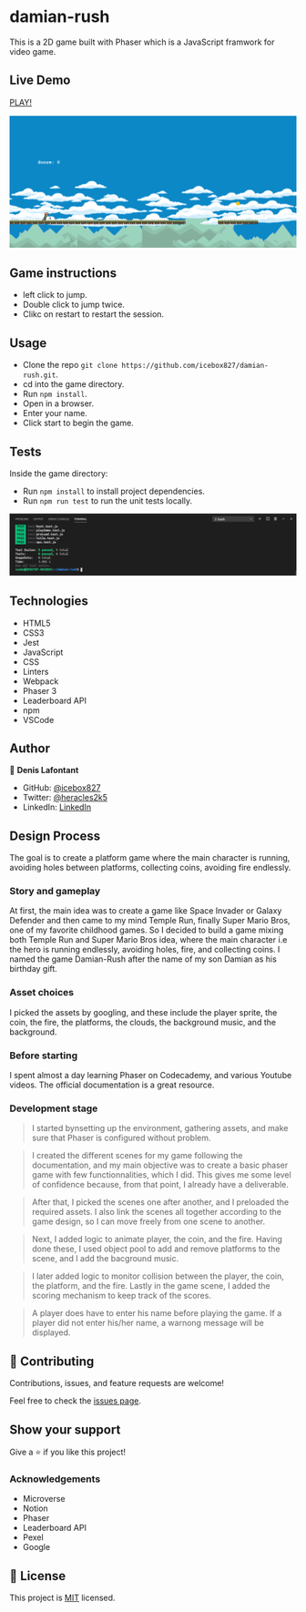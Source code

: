 # damian-rush

This is a 2D game built with Phaser which is a JavaScript framwork for video game.

## Live Demo

[PLAY!](https://jolly-jang-ba35f9.netlify.app)

![SCREENSHOT](app_screenshot.png)

## Game instructions

- left click to jump.
- Double click to jump twice.
- Clikc on restart to restart the session.

## Usage

- Clone the repo  ```git clone https://github.com/icebox827/damian-rush.git```.
- cd into the game directory.
- Run  ```npm install```.
- Open in a browser.
- Enter your name.
- Click start to begin the game.

## Tests

Inside the game directory:

- Run  ```npm install``` to install project dependencies.
- Run ```npm run test``` to run the unit tests locally.

![SCREENSHOT](test_screenshot.png)

## Technologies

- HTML5
- CSS3
- Jest
- JavaScript
- CSS
- Linters
- Webpack
- Phaser 3
- Leaderboard API
- npm
- VSCode

## Author

👤 **Denis Lafontant**

- GitHub: [@icebox827](https://github.com/icebox827)
- Twitter: [@heracles2k5](https://twitter.com/@heracles2k5)
- LinkedIn: [LinkedIn](https://www.linkedin.com/in/denis-lafontant/)

## Design Process

The goal is to create a platform game where the main character is running, avoiding holes between platforms, collecting coins, avoiding fire endlessly.

### Story and gameplay

At first, the main idea was to create a game like Space Invader or Galaxy Defender and then came to my mind Temple Run, finally Super Mario Bros, one of my favorite childhood games.
So I decided to build a game mixing both Temple Run and Super Mario Bros idea, where the main character i.e the hero is running endlessly, avoiding holes, fire, and collecting coins.
I named the game Damian-Rush after the name of my son Damian as his birthday gift.

### Asset choices

I picked the assets by googling, and these include the player sprite, the coin, the fire, the platforms, the clouds, the background music, and the background.

### Before starting

I spent almost a day learning Phaser on Codecademy, and various Youtube videos. The official documentation is a great resource.

### Development stage
<!--Begin -->

> I started bynsetting up the environment, gathering assets, and make sure that Phaser is configured without problem.

> I created the different scenes for my game following the documentation, and my main objective was to create a basic phaser game with few functionnalities, which I did. This gives me some level of confidence because, from that point, I already have a deliverable.

> After that, I picked the scenes one after another, and I preloaded the required assets. I also link the scenes all together according to the game design, so I can move freely from one scene to another.

> Next, I added logic to animate player, the coin, and the fire. Having done these, I used object pool to add and remove platforms to the scene, and I add the bacground music.

> I later added logic to monitor collision between the player, the coin, the platform, and the fire. Lastly in the game scene, I added the scoring mechanism to keep track of the scores.

> A player does have to enter his name before playing the game. If a player did not enter his/her name, a warnong message will be displayed.

<!-- End -->

## 🤝 Contributing

Contributions, issues, and feature requests are welcome!

Feel free to check the [issues page](https://github.com/icebox827/damian-rush/issues/2).

## Show your support

Give a ⭐️ if you like this project!

### Acknowledgements

- Microverse
- Notion
- Phaser
- Leaderboard API
- Pexel
- Google

## 📝 License

This project is [MIT](LICENSE) licensed.
